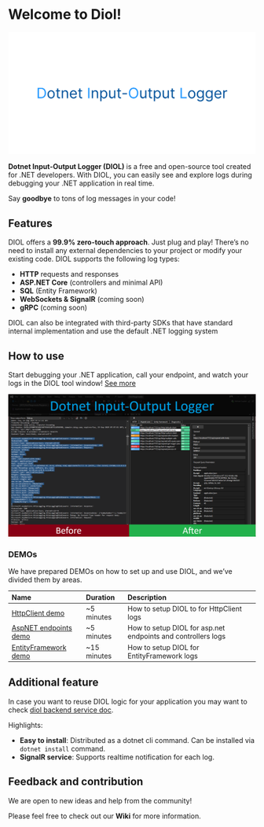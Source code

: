 # Welcome to Diol!

![diol-main-banner](/content/images/diol-main-banner.png)

**Dotnet Input-Output Logger (DIOL)** is a free and open-source tool created for .NET developers. With DIOL, you can easily see and explore logs during debugging your .NET application in real time. 

Say **goodbye** to tons of log messages in your code!

## Features

DIOL offers a **99.9% zero-touch approach**. Just plug and play! There’s no need to install any external dependencies to your project or modify your existing code. DIOL supports the following log types:

* **HTTP** requests and responses
* **ASP.NET Core** (controllers and minimal API)
* **SQL** (Entity Framework)
* **WebSockets & SignalR** (coming soon)
* **gRPC** (coming soon)

DIOL can also be integrated with third-party SDKs that have standard internal implementation and use the default .NET logging system

## How to use

Start debugging your .NET application, call your endpoint, and watch your logs in the DIOL tool window! [See more](https://github.com/Dotnet-IO-logger/core/wiki)

![main](/content/images/diol-main-image.png)

### DEMOs

We have prepared DEMOs on how to set up and use DIOL, and we’ve divided them by areas.

| Name | Duration | Description |
| :--- | :--- | :--- |
| [HttpClient demo](https://github.com/Dotnet-IO-logger/Playground/tree/main/source/Diol.Demo/src/Example1HttpLoggingSample) | ~5 minutes | How to setup DIOL to for HttpClient logs |
| [AspNET endpoints demo](https://github.com/Dotnet-IO-logger/Playground/tree/main/source/Diol.Demo/src/Example2AspnetEndpointLoggingSample) | ~5 minutes | How to setup DIOL for asp.net endpoints and controllers logs |
| [EntityFramework demo](https://github.com/Dotnet-IO-logger/Playground/tree/main/source/Diol.Demo/src/Example3EntityFrameworkLoggingSample) | ~15 minutes | How to setup DIOL for EntityFramework logs |

## Additional feature

In case you want to reuse DIOL logic for your application you may want to check [diol backend service doc](https://github.com/Dotnet-IO-logger/core/wiki/1.-Diol-backend-service).

Highlights:

* **Easy to install**: Distributed as a dotnet cli command. Can be installed via `dotnet install` command.
* **SignalR service**: Supports realtime notification for each log.

## Feedback and contribution

We are open to new ideas and help from the community! 

Please feel free to check out our **Wiki** for more information.
